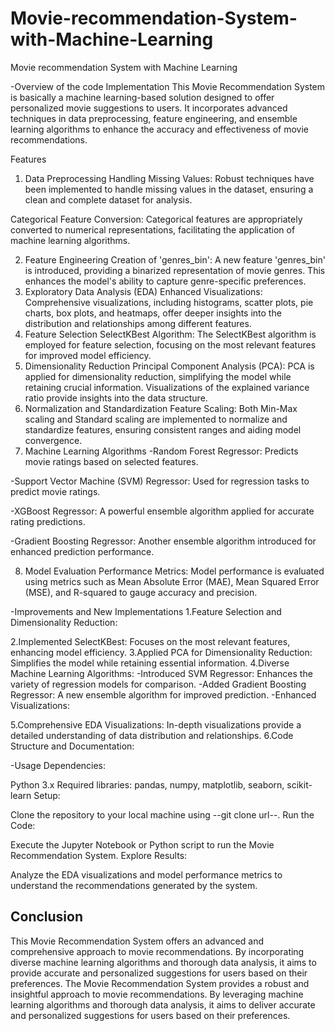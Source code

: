 # Movie-recommendation-System-with-Machine-Learning
Movie recommendation  System with Machine Learning

-Overview of the code Implementation
This Movie Recommendation System is basically a machine learning-based solution designed to offer personalized movie suggestions to users. It incorporates advanced techniques in data preprocessing, feature engineering, and ensemble learning algorithms to enhance the accuracy and effectiveness of movie recommendations.

Features
1. Data Preprocessing
Handling Missing Values: Robust techniques have been implemented to handle missing values in the dataset, ensuring a clean and complete dataset for analysis.

Categorical Feature Conversion: Categorical features are appropriately converted to numerical representations, facilitating the application of machine learning algorithms.

2. Feature Engineering
Creation of 'genres_bin': A new feature 'genres_bin' is introduced, providing a binarized representation of movie genres. This enhances the model's ability to capture genre-specific preferences.
3. Exploratory Data Analysis (EDA)
Enhanced Visualizations: Comprehensive visualizations, including histograms, scatter plots, pie charts, box plots, and heatmaps, offer deeper insights into the distribution and relationships among different features.
4. Feature Selection
SelectKBest Algorithm: The SelectKBest algorithm is employed for feature selection, focusing on the most relevant features for improved model efficiency.
5. Dimensionality Reduction
Principal Component Analysis (PCA): PCA is applied for dimensionality reduction, simplifying the model while retaining crucial information. Visualizations of the explained variance ratio provide insights into the data structure.
6. Normalization and Standardization
Feature Scaling: Both Min-Max scaling and Standard scaling are implemented to normalize and standardize features, ensuring consistent ranges and aiding model convergence.
7. Machine Learning Algorithms
-Random Forest Regressor: Predicts movie ratings based on selected features.

-Support Vector Machine (SVM) Regressor: Used for regression tasks to predict movie ratings.

-XGBoost Regressor: A powerful ensemble algorithm applied for accurate rating predictions.

-Gradient Boosting Regressor: Another ensemble algorithm introduced for enhanced prediction performance.

8. Model Evaluation
Performance Metrics: Model performance is evaluated using metrics such as Mean Absolute Error (MAE), Mean Squared Error (MSE), and R-squared to gauge accuracy and precision.

-Improvements and New Implementations
1.Feature Selection and Dimensionality Reduction:

2.Implemented SelectKBest: Focuses on the most relevant features, enhancing model efficiency.
3.Applied PCA for Dimensionality Reduction: Simplifies the model while retaining essential information.
4.Diverse Machine Learning Algorithms:
-Introduced SVM Regressor: Enhances the variety of regression models for comparison.
-Added Gradient Boosting Regressor: A new ensemble algorithm for improved prediction.
-Enhanced Visualizations:

5.Comprehensive EDA Visualizations: In-depth visualizations provide a detailed understanding of data distribution and relationships.
6.Code Structure and Documentation:


-Usage
Dependencies:

Python 3.x
Required libraries: pandas, numpy, matplotlib, seaborn, scikit-learn
Setup:

Clone the repository to your local machine using --git clone url--.
Run the Code:

Execute the Jupyter Notebook or Python script to run the Movie Recommendation System.
Explore Results:

Analyze the EDA visualizations and model performance metrics to understand the recommendations generated by the system.

## Conclusion
This Movie Recommendation System offers an advanced and comprehensive approach to movie recommendations. By incorporating diverse machine learning algorithms and thorough data analysis, it aims to provide accurate and personalized suggestions for users based on their preferences.
The Movie Recommendation System provides a robust and insightful approach to movie recommendations. By leveraging machine learning algorithms and thorough data analysis, it aims to deliver accurate and personalized suggestions for users based on their preferences.

